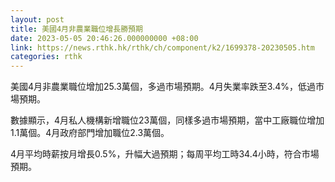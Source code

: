 ```yaml
---
layout: post
title: 美國4月非農業職位增長勝預期
date: 2023-05-05 20:46:26.000000000 +08:00
link: https://news.rthk.hk/rthk/ch/component/k2/1699378-20230505.htm
categories: rthk
---
```


美國4月非農業職位增加25.3萬個，多過市場預期。4月失業率跌至3.4%，低過市場預期。

數據顯示，4月私人機構新增職位23萬個，同樣多過市場預期，當中工廠職位增加1.1萬個。4月政府部門增加職位2.3萬個。

4月平均時薪按月增長0.5%，升幅大過預期；每周平均工時34.4小時，符合市場預期。
